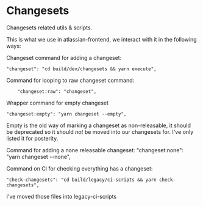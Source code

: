 # Changesets

Changesets related utils & scripts.

This is what we use in atlassian-frontend, we interact with it in the following ways:

Changeset command for adding a changeset:
```
"changeset": "cd build/dev/changesets && yarn execute",
```

Command for looping to raw changeset command:
```
    "changeset:raw": "changeset",
```

Wrapper command for empty changeset
```
"changeset:empty": "yarn changeset --empty",
```
Empty is the old way of marking a changeset as non-releasable, it should be deprecated so it should *not* be moved into our changesets for. I've only listed it for posterity.


Command for adding a none releasable changeset:
"changeset:none": "yarn changeset --none",

Command on CI for checking everything has a changeset:
```
"check-changesets": "cd build/legacy/ci-scripts && yarn check-changesets",
```
I've moved those files into legacy-ci-scripts